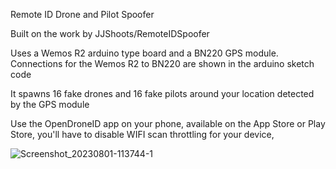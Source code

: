 Remote ID Drone and Pilot Spoofer

Built on the work by JJShoots/RemoteIDSpoofer

Uses a Wemos R2 arduino type board and a BN220 GPS module.
Connections for the Wemos R2 to BN220 are shown in the arduino sketch code

It spawns 16 fake drones and 16 fake pilots around your location detected by the GPS module

Use the OpenDroneID app on your phone, available on the App Store or Play Store, you'll have to disable WIFI scan throttling for your device,


![Screenshot_20230801-113744-1](https://github.com/brinuk/Remote-ID-Drone-and-Pilot-Spoofer/assets/13920701/b237afcf-d1cb-4669-b20f-b4f994b4c814)
